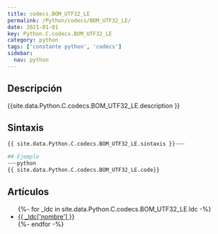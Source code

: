 ```yaml
---
title: codecs.BOM_UTF32_LE
permalink: /Python/codecs/BOM_UTF32_LE/
date: 2021-01-01
key: Python.C.codecs.BOM_UTF32_LE
category: python
tags: ['constante python', 'codecs']
sidebar: 
  nav: python
---
```


## Descripción
{{site.data.Python.C.codecs.BOM_UTF32_LE.description }}

## Sintaxis
~~~python
{{ site.data.Python.C.codecs.BOM_UTF32_LE.sintaxis }}~~~

## Ejemplo
~~~python
{{ site.data.Python.C.codecs.BOM_UTF32_LE.code}}
~~~

## Artículos
<ul>
{%- for _ldc in site.data.Python.C.codecs.BOM_UTF32_LE.ldc -%}
   <li>
       <a href="{{_ldc['url'] }}">{{ _ldc['nombre'] }}</a>
   </li>
{%- endfor -%}
</ul>
